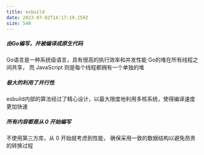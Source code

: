 ```yaml
---
title: esbuild
date: 2023-07-02T14:17:19.159Z
size: 540
---
```

##### 由Go编写，并被编译成原生代码
Go语言是一种系统级语言，具有很高的执行效率和并发性能
Go的堆在所有线程之间共享， 而 JavaScript 则是每个线程都拥有一个单独的堆
##### 极大的利用了并行性
esbuild内部的算法经过了精心设计，以最大限度地利用多核系统，使得编译速度更加快速
##### 所有内容都是从 0 开始编写
不使用第三方库，从 0 开始就考虑到性能， 确保采用一致的数据结构以避免昂贵的转换过程
